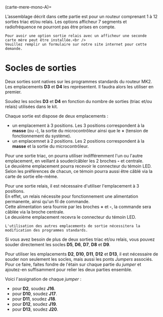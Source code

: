 (carte-mere-mono-A)=

L’assemblage décrit dans cette partie est pour un routeur comprenant 1 à 12 sorties triac et/ou relais. Les options afficheur 7 segments et radiofréquence ne pourront pas être prises en compte.


```{hint}
Pour avoir une option sortie relais avec un afficheur une seconde carte mère peut être installée.<br />
Veuillez remplir un formulaire sur notre site internet pour cette demande.
```

# Socles de sorties
Deux sorties sont natives sur les programmes standards du routeur MK2.<br />
Les emplacements **D3** et **D4** les représentent. Il faudra alors les utiliser en premier.

Soudez les socles **D3** et **D4** en fonction du nombre de sorties (triac et/ou relais) utilisées dans le kit.

Chaque sortie est dispose de deux emplacements :
- un emplacement à 3 positions. Les 3 positions correspondent à la **masse** (ou **-**), la sortie du microcontrôleur ainsi que le **+** (tension de fonctionnement du système).
- un emplacemnet à 2 positions. Les 2 positions correspondent à la **masse** et la sortie du microcontrôleur.

Pour une sortie triac, on pourra utiliser indifféremment l'un ou l'autre emplacement, en veillant à souder/câbler les 2 broches **-** et centrale.<br />
Le deuxième emplacement pourra recevoir le connecteur du témoin LED. Selon les préférences de chacun, ce témoin pourra aussi être câblé via la carte de sortie elle-même.

Pour une sortie relais, il est nécessaire d'utiliser l'emplacement à 3 positions.<br />
En effet, un relais nécessite pour fonctionnement une alimentation permanente, ainsi qu'un fil de commande.<br />
Cette alimentation sera fournie par les broches **+**  et **-**, la commande sera câblée via la broche centrale.<br />
Le deuxième emplacement recevra le connecteur du témoin LED.

```{warning}
L'utilisation des autres emplacements de sortie nécessitera la modification des programmes standards.
```

Si vous avez besoin de plus de deux sorties triac et/ou relais, vous pouvez souder directement les socles **D5**, **D6**, **D7**, **D8** et **D9**.

Pour utiliser les emplacements **D2**, **D10**, **D11**, **D12** et **D13**, il est nécessaire de souder non seulement les socles, mais aussi les ponts *Jumpers* associés.<br />
Pour ce faire, faites fondre de l'étain sur chaque partie du *jumper* et ajoutez-en suffisamment pour relier les deux parties ensemble.

Voici l'assignation de chaque *jumper* :
- pour **D2**, soudez **J16**.
- pour **D10**, soudez **J17**.
- pour **D11**, soudez **J18**.
- pour **D12**, soudez **J19**.
- pour **D13**, soudez **J20**.